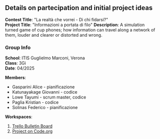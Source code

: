 ## Details on partecipation and initial project ideas
**Contest Title**: "La realtà che vorrei - Di chi fidarsi?"  
**Project Title**:  "Informazioni a portata di filo"
**Description**:  A simulation turned game of cup phones; how information can travel along a network of them, louder and clearer or distorted and wrong.
### Group Info  
**School**:  ITIS Guglielmo Marconi, Verona  
**Class**:  3Gi  
**Date**:  04/2025  

**Members**:
* Gasparini Alice - pianificazione
* Katunayakage Giovanni - codice
* Lowe Tayumi - scrum master, codice
* Paglia Kristian - codice
* Solinas Federico - pianificazione

**Workspaces**:
1. [Trello Bulletin Board](https://trello.com/invite/b/67d9a3a82a1cf681eb35f2bb/ATTI53cbcec559af3170f022b3ff6208deb7585EDD11/gruppo-2-informatica) 
2. [Project on Code.org](https://studio.code.org/projects/gamelab/0pTArjaPobcq-t2HkMXAMVNSfvEOWjEyiQdbj8CMBWw)  

